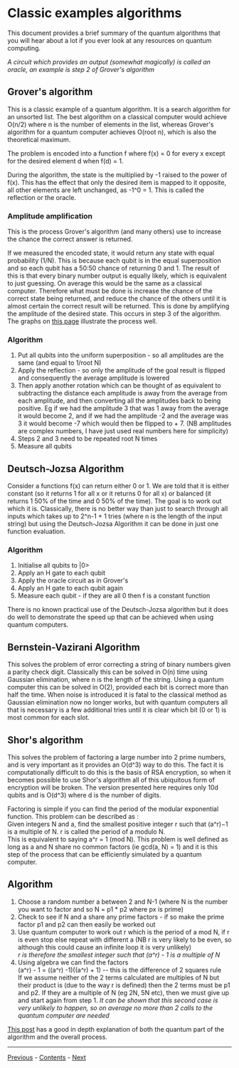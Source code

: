 # Classic examples algorithms
This document provides a brief summary of the quantum algorithms that you will hear about a lot if you ever look at any resources on quantum computing.

*A circuit which provides an output (somewhat magically) is called an oracle, an example is step 2 of Grover's algorithm*


## Grover's algorithm
This is a classic example of a quantum algorithm. It is a search algorithm for an unsorted list. The best algorithm on a classical computer would achieve O(n/2) where n is the number of elements in the list, whereas Grover's algorithm for a quantum computer achieves O(root n), which is also the theoretical maximum.

The problem is encoded into a function f where f(x) = 0 for every x except for the desired element d when f(d) = 1.

During the algorithm, the state is the multiplied by -1 raised to the power of f(x). This has the effect that only the desired item is mapped to it opposite, all other elements are left unchanged, as -1^0 = 1. This is called the reflection or the oracle.

### Amplitude amplification
This is the process Grover's algorithm (and many others) use to increase the chance the correct answer is returned.

If we measured the encoded state, it would return any state with equal probability (1/N). This is because each qubit is in the equal superposition and so each qubit has a 50:50 chance of returning 0 and 1. The result of this is that every binary number output is equally likely, which is equivalent to just guessing. On average this would be the same as a classical computer. Therefore what must be done is increase the chance of the correct state being returned, and reduce the chance of the others until it is almost certain the correct result will be returned. This is done by amplifying the amplitude of the desired state. This occurs in step 3 of the algorithm. The graphs on [this page](https://quantumexperience.ng.bluemix.net/qx/tutorial?sectionId=full-user-guide&page=004-Quantum_Algorithms~2F070-Grover%27s_Algorithm) illustrate the process well.

### Algorithm
1. Put all qubits into the uniform superposition - so all amplitudes are the same (and equal to 1/root N)
2. Apply the reflection - so only the amplitude of the goal result is flipped and consequently the average amplitude is lowered
3. Then apply another rotation which can be thought of as equivalent to subtracting the distance each amplitude is away from the average from each amplitude, and then converting all the amplitudes back to being positive. Eg if we had the amplitude 3 that was 1 away from the average it would become 2, and if we had the amplitude -2 and the average was 3 it would become -7 which would then be flipped to + 7. (NB amplitudes are complex numbers, I have just used real numbers here for simplicity)
4. Steps 2 and 3 need to be repeated root N times
5. Measure all qubits




## Deutsch-Jozsa Algorithm
Consider a functions f(x) can return either 0 or 1. We are told that it is either constant (so it returns 1 for all x or it returns 0 for all x) or balanced (it returns 1 50% of the time and 0 50% of the time). The goal is to work out which it is. Classically, there is no better way than just to search through all inputs which takes up to 2^n-1 + 1 tries (where n is the length of the input string) but using the Deutsch-Jozsa Algorithm it can be done in just one function evaluation.

### Algorithm
1. Initialise all qubits to |0>
2. Apply an H gate to each qubit
3. Apply the oracle circuit as in Grover's
4. Apply an H gate to each qubit again
5. Measure each qubit - if they are all 0 then f is a constant function

There is no known practical use of the Deutsch-Jozsa algorithm but it does do well to demonstrate the speed up that can be achieved when using quantum computers.

## Bernstein-Vazirani Algorithm
This solves the problem of error correcting a string of binary numbers given a parity check digit. Classically this can be solved in O(n) time using Gaussian elimination, where n is the length of the string. Using a quantum computer this can be solved in O(2), provided each bit is correct more than half the time. When noise is introduced it is fatal to the classical method as Gaussian elimination now no longer works, but with quantum computers all that is necessary is a few additional tries until it is clear which bit (0 or 1) is most common for each slot.


## Shor's algorithm
This solves the problem of factoring a large number into 2 prime numbers, and is very important as it provides an O(d^3) way to do this. The fact it is computationally difficult to do this is the basis of RSA encryption, so when it becomes possible to use Shor's algorithm all of this ubiquitous form of encryption will be broken. The version presented here requires only 10d qubits and is O(d^3) where d is the number of digits.

Factoring is simple if you can find the period of the modular exponential function. This problem can be described as :\
Given integers N and a, find the smallest positive integer r  such that (a^r)−1 is a multiple of N. r is called the period of a modulo N.\
This is equivalent to saying a^r = 1 (mod N).
This problem is well defined as long as a and N share no common factors (ie gcd(a, N) = 1) and it is this step of the process that can be efficiently simulated by a quantum computer.


## Algorithm
1. Choose a random number a between 2 and N-1 (where N is the number you want to factor and so N = p1 * p2 where px is prime)
2. Check to see if N and a share any prime factors - if so make the prime factor p1 and p2 can then easily be worked out
3. Use quantum computer to work out r which is the period of a mod N, if r is even stop else repeat with different a (NB r is very likely to be even, so although this could cause an infinite loop it is very unlikely)\
 *r is therefore the smallest integer such that (a^r) - 1 is a multiple of N*
4. Using algebra we can find the factors  \
(a^r) - 1 = ((a^r) -1)((a^r) + 1) -- this is the difference of 2 squares rule\
If we assume neither of the 2 terms calculated are multiples of N but their product is (due to the way r is defined) then the 2 terms must be p1 and p2. If they are a multiple of N (eg 2N, 5N etc), then we must give up and start again from step 1. *It can be shown that this second case is very unlikely to happen, so on average no more than 2 calls to the quantum computer are needed*

[This post](http://algassert.com/post/1718) has a good in depth explanation of both the quantum part of the algorithm and the overall process.


***
[Previous](QFT.md) - [Contents](../README.md) - [Next](Teleportation.md)
